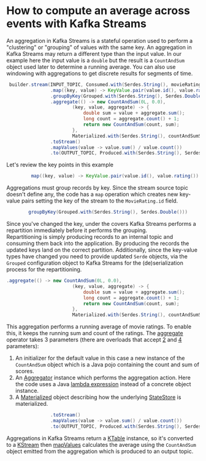 <!-- title: How to compute an average aggregation with Kafka Streams -->
<!-- description: In this tutorial, learn how to compute an average aggregation like count or sum using Kafka Streams, with step-by-step instructions and supporting code. -->

# How to compute an average across events with Kafka Streams

An aggregation in Kafka Streams is a stateful operation used to perform a "clustering" or "grouping" of values with
the same key.  An aggregation in Kafka Streams may return a different type than the input value.  In our example here
the input value is a `double` but the result is a `CountAndSum` object used later to determine a running average.
You can also use windowing with aggregations to get discrete results for segments of time.

``` java annotate
 builder.stream(INPUT_TOPIC, Consumed.with(Serdes.String(), movieRatingSerde))
                .map((key, value) -> KeyValue.pair(value.id(), value.rating()))
                .groupByKey(Grouped.with(Serdes.String(), Serdes.Double()))
                .aggregate(() -> new CountAndSum(0L, 0.0),
                        (key, value, aggregate) -> {
                            double sum = value + aggregate.sum();
                            long count = aggregate.count() + 1;
                            return new CountAndSum(count, sum);
                        },
                        Materialized.with(Serdes.String(), countAndSumSerde))
                .toStream()
                .mapValues(value -> value.sum() / value.count())
                .to(OUTPUT_TOPIC, Produced.with(Serdes.String(), Serdes.Double()));
```

Let's review the key points in this example

``` java
         map((key, value) -> KeyValue.pair(value.id(), value.rating())
```  

Aggregations must group records by key.  Since the stream source topic doesn't define any, the code has a `map` operation which creates new key-value pairs setting the key of the stream to the `MovieRating.id` field.

``` java
        groupByKey(Grouped.with(Serdes.String(), Serdes.Double()))
```

Since you've changed the key, under the covers Kafka Streams performs a repartition immediately before it performs the grouping.  
Repartitioning is simply producing records to an internal topic and consuming them back into the application.   By producing the records the updated keys land on
the correct partition. Additionally, since the key-value types have changed you need to provide updated `Serde` objects, via the `Grouped` configuration object
to Kafka Streams for the (de)serialization process for the repartitioning.

``` java
.aggregate(() -> new CountAndSum(0L, 0.0),
                        (key, value, aggregate) -> {
                            double sum = value + aggregate.sum();
                            long count = aggregate.count() + 1;
                            return new CountAndSum(count, sum);
                        },
                        Materialized.with(Serdes.String(), countAndSumSerde))

```

This aggregation performs a running average of movie ratings.  To enable this, it keeps the running sum and count of the ratings.  The [aggregate](https://javadoc.io/static/org.apache.kafka/kafka-streams/3.6.0/org/apache/kafka/streams/kstream/KGroupedStream.html#aggregate-org.apache.kafka.streams.kstream.Initializer-org.apache.kafka.streams.kstream.Aggregator-org.apache.kafka.streams.kstream.Materialized-) operator takes 3 parameters (there are overloads that accept [2](https://javadoc.io/static/org.apache.kafka/kafka-streams/3.6.0/org/apache/kafka/streams/kstream/KGroupedStream.html#aggregate-org.apache.kafka.streams.kstream.Initializer-org.apache.kafka.streams.kstream.Aggregator-) and [4](https://javadoc.io/static/org.apache.kafka/kafka-streams/3.6.0/org/apache/kafka/streams/kstream/KGroupedStream.html#aggregate-org.apache.kafka.streams.kstream.Initializer-org.apache.kafka.streams.kstream.Aggregator-org.apache.kafka.streams.kstream.Named-org.apache.kafka.streams.kstream.Materialized-) parameters):

1. An initializer for the default value in this case a new instance of the `CountAndSum` object which is a Java pojo containing the count and sum of scores.
2. An [Aggregator](https://javadoc.io/static/org.apache.kafka/kafka-streams/3.6.0/org/apache/kafka/streams/kstream/Aggregator.html) instance which performs the aggregation action.  Here the code uses a Java [lambda expression](https://docs.oracle.com/javase/tutorial/java/javaOO/lambdaexpressions.html) instead of a concrete object instance.
3. A [Materialized](https://javadoc.io/static/org.apache.kafka/kafka-streams/3.6.0/org/apache/kafka/streams/kstream/Materialized.html) object describing how the underlying [StateStore](https://javadoc.io/static/org.apache.kafka/kafka-streams/3.6.0/org/apache/kafka/streams/processor/StateStore.html) is materialized.

``` java
                .toStream()
                .mapValues(value -> value.sum() / value.count())
                .to(OUTPUT_TOPIC, Produced.with(Serdes.String(), Serdes.Double()));

```
Aggregations in Kafka Streams return a [KTable](https://javadoc.io/static/org.apache.kafka/kafka-streams/3.6.0/org/apache/kafka/streams/kstream/KTable.html) instance, so it's converted to a [KStream](https://javadoc.io/static/org.apache.kafka/kafka-streams/3.6.0/org/apache/kafka/streams/kstream/KStream.html) then [mapValues](https://javadoc.io/static/org.apache.kafka/kafka-streams/3.6.0/org/apache/kafka/streams/kstream/KStream.html#mapValues-org.apache.kafka.streams.kstream.ValueMapper-) calculates the average using the `CountAndSum` object emitted from the aggregation which is produced to an output topic. 
